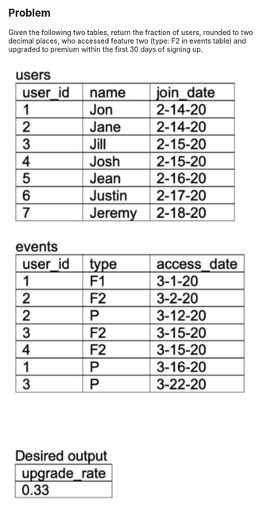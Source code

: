 ## Problem

Given the following two tables, return the fraction of users, rounded to two decimal places, who accessed feature two (type: F2 in events table) and upgraded to premium within the first 30 days of signing up.

<img src="pic.png" width="500" />